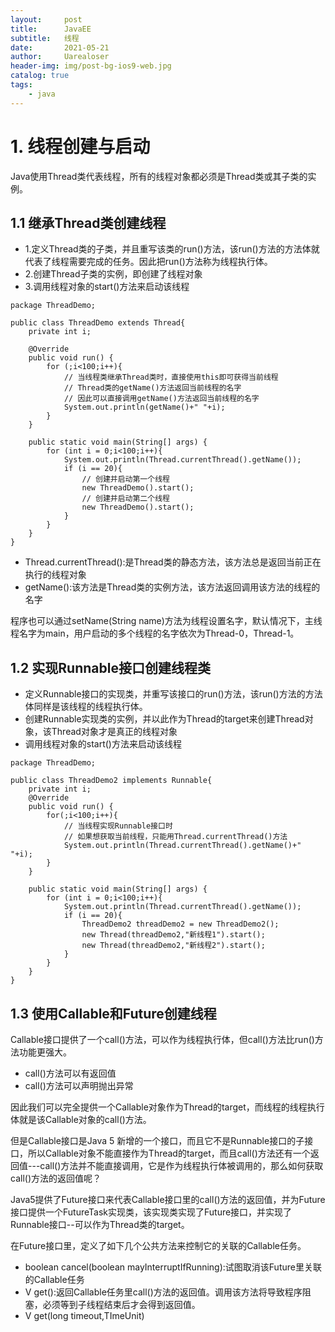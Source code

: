 ```yaml
---
layout:     post
title:      JavaEE
subtitle:   线程
date:       2021-05-21
author:     Uarealoser
header-img: img/post-bg-ios9-web.jpg
catalog: true
tags:
    - java
---
```


# 1. 线程创建与启动

Java使用Thread类代表线程，所有的线程对象都必须是Thread类或其子类的实例。

## 1.1 继承Thread类创建线程

- 1.定义Thread类的子类，并且重写该类的run()方法，该run()方法的方法体就代表了线程需要完成的任务。因此把run()方法称为线程执行体。
- 2.创建Thread子类的实例，即创建了线程对象
- 3.调用线程对象的start()方法来启动该线程

```
package ThreadDemo;

public class ThreadDemo extends Thread{
    private int i;

    @Override
    public void run() {
        for (;i<100;i++){
            // 当线程类继承Thread类时，直接使用this即可获得当前线程
            // Thread类的getName()方法返回当前线程的名字
            // 因此可以直接调用getName()方法返回当前线程的名字
            System.out.println(getName()+" "+i);
        }
    }

    public static void main(String[] args) {
        for (int i = 0;i<100;i++){
            System.out.println(Thread.currentThread().getName());
            if (i == 20){
                // 创建并启动第一个线程
                new ThreadDemo().start();
                // 创建并启动第二个线程
                new ThreadDemo().start();
            }
        }
    }
}
```

- Thread.currentThread():是Thread类的静态方法，该方法总是返回当前正在执行的线程对象
- getName():该方法是Thread类的实例方法，该方法返回调用该方法的线程的名字

程序也可以通过setName(String name)方法为线程设置名字，默认情况下，主线程名字为main，用户启动的多个线程的名字依次为Thread-0，Thread-1。

## 1.2 实现Runnable接口创建线程类

- 定义Runnable接口的实现类，并重写该接口的run()方法，该run()方法的方法体同样是该线程的线程执行体。
- 创建Runnable实现类的实例，并以此作为Thread的target来创建Thread对象，该Thread对象才是真正的线程对象
- 调用线程对象的start()方法来启动该线程

```
package ThreadDemo;

public class ThreadDemo2 implements Runnable{
    private int i;
    @Override
    public void run() {
        for(;i<100;i++){
            // 当线程实现Runnable接口时
            // 如果想获取当前线程，只能用Thread.currentThread()方法
            System.out.println(Thread.currentThread().getName()+" "+i);
        }
    }

    public static void main(String[] args) {
        for (int i = 0;i<100;i++){
            System.out.println(Thread.currentThread().getName());
            if (i == 20){
                ThreadDemo2 threadDemo2 = new ThreadDemo2();
                new Thread(threadDemo2,"新线程1").start();
                new Thread(threadDemo2,"新线程2").start();
            }
        }
    }
}
```

## 1.3 使用Callable和Future创建线程

Callable接口提供了一个call()方法，可以作为线程执行体，但call()方法比run()方法功能更强大。

- call()方法可以有返回值
- call()方法可以声明抛出异常

因此我们可以完全提供一个Callable对象作为Thread的target，而线程的线程执行体就是该Callable对象的call()方法。

但是Callable接口是Java 5 新增的一个接口，而且它不是Runnable接口的子接口，所以Callable对象不能直接作为Thread的target，而且call()方法还有一个返回值---call()方法并不能直接调用，它是作为线程执行体被调用的，那么如何获取call()方法的返回值呢？

Java5提供了Future接口来代表Callable接口里的call()方法的返回值，并为Future接口提供一个FutureTask实现类，该实现类实现了Future接口，并实现了Runnable接口--可以作为Thread类的target。

在Future接口里，定义了如下几个公共方法来控制它的关联的Callable任务。

- boolean cancel(boolean mayInterruptIfRunning):试图取消该Future里关联的Callable任务
- V get():返回Callable任务里call()方法的返回值。调用该方法将导致程序阻塞，必须等到子线程结束后才会得到返回值。
- V get(long timeout,TImeUnit)